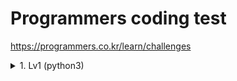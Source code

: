 Programmers coding test
=======================

https://programmers.co.kr/learn/challenges

<details>
<summary>1. Lv1 (python3)</summary>
<div markdown="1">      

    2022-01-07 77484번 로또 최저 최고 순위    
    2022-01-08 72410번 신규 아이디 추천   
    2022-01-09 81301번 숫자 문자열과 영단어   
               67256번 키패드 누르기   
    2022-01-10 64061번 크레인 인형 뽑기   
    2022-01-11 86051번 없는 숫자 더하기   
               76501번 음양 더하기   
               70128번 내적   
               12977번 소수 만들기   
    2022-01-12 42576번 완주하지 못한 선수   
               42748번 k번째 수   
    2022-01-13 42840번 모의고사   
    2022-01-14 42862번 체육복   
    2022-01-17 1845번 폰켓몬   
    2022-01-18 42889번 실패율   
    2022-01-19 77884번 약수의 개수와 덧셈   
               77884번 3진법 뒤집기   
    2022-01-20 12982번 예산   
    2022-01-21 68644번 두개 뽑아서 더하기   
    2022-01-22 92334번 신고 결과 받기   
    2022-01-24 12901번 2016   
    2022-01-25 12903번 가운데 글자 가져오기   
    2022-01-26 12910번 나누어 떨어지는 숫자배열   
    2022-01-27 86491번 최소 직사각형   
    2022-01-28 87389번 나머지가 1이 되는 수 찾기   
    2022-01-29 17681번 비밀지도   
    2022-02-03 12916번 문자열 내 p와 y 개수   
    2022-02-04 12917번 문자열 내림차순으로 배치하기   
               12918번 문자열 다루기 기본   
    2022-02-08 12919번 서울에서 김서방 찾기   
    2022-02-09 12915번 문자열 내 마음대로 정렬하기   
    2022-02-10 12922번 수박수박   
    2022-02-11 12925번 문자열을 정수로 바꾸기   
    2022-02-12 12906번 같은 숫자는 싫어  
    2022-02-17 12912번 두 정수 사이의 합
    2022-02-22 12926번 시저암호   
    2022-02-23 12928번 약수의 합  
    2022-03-09 12933번 정수 내림차순으로 배치하기
     
</div>
</details>      